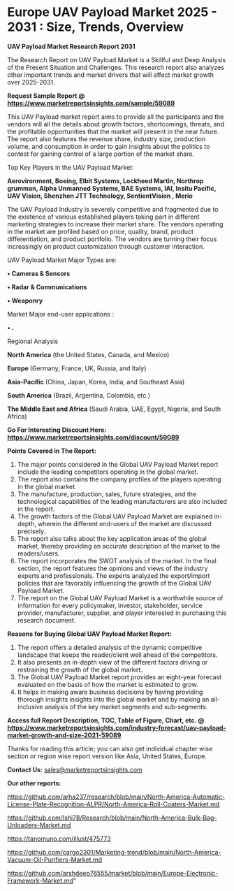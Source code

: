 # Europe UAV Payload Market 2025 - 2031 : Size, Trends, Overview

<strong>UAV Payload Market Research Report 2031</strong>

The Research Report on UAV Payload Market is a Skillful and Deep Analysis of the Present Situation and Challenges. This research report also analyzes other important trends and market drivers that will affect market growth over 2025-2031.

<strong>Request Sample Report @ <a href=https://www.marketreportsinsights.com/sample/59089>https://www.marketreportsinsights.com/sample/59089</a></strong>

This UAV Payload market report aims to provide all the participants and the vendors will all the details about growth factors, shortcomings, threats, and the profitable opportunities that the market will present in the near future. The report also features the revenue share, industry size, production volume, and consumption in order to gain insights about the politics to contest for gaining control of a large portion of the market share.

Top Key Players in the UAV Payload Market:

<strong>Aerovironment, Boeing, Elbit Systems, Lockheed Martin, Northrop grumman, Alpha Unmanned Systems, BAE Systems, IAI, Insitu Pacific, UAV Vision, Shenzhen JTT Technology, SentientVision , Merio</strong>

The UAV Payload Industry is severely competitive and fragmented due to the existence of various established players taking part in different marketing strategies to increase their market share. The vendors operating in the market are profiled based on price, quality, brand, product differentiation, and product portfolio. The vendors are turning their focus increasingly on product customization through customer interaction.

UAV Payload Market Major Types are:

<strong>• Cameras & Sensors

• Radar & Communications

• Weaponry</strong>

Market Major end-user applications :

<strong>• .</strong>

Regional Analysis

</u><strong><b>North America</b></strong> (the United States, Canada, and Mexico)

<strong><b>Europe </b></strong>(Germany, France, UK, Russia, and Italy)

<strong><b>Asia-Pacific</b></strong> (China, Japan, Korea, India, and Southeast Asia)

<strong><b>South America</b></strong> (Brazil, Argentina, Colombia, etc.)

<strong><b>The Middle East and Africa</b></strong> (Saudi Arabia, UAE, Egypt, Nigeria, and South Africa)

<strong>Go For Interesting Discount Here: <a href=https://www.marketreportsinsights.com/discount/59089>https://www.marketreportsinsights.com/discount/59089</a></strong>

<strong>Points Covered in The Report:</strong>
<ol>
  <li>The major points considered in the Global UAV Payload Market report include the leading competitors operating in the global market.</li>
  <li>The report also contains the company profiles of the players operating in the global market.</li>
  <li>The manufacture, production, sales, future strategies, and the technological capabilities of the leading manufacturers are also included in the report.</li>
  <li>The growth factors of the Global UAV Payload Market are explained in-depth, wherein the different end-users of the market are discussed precisely.</li>
  <li>The report also talks about the key application areas of the global market, thereby providing an accurate description of the market to the readers/users.</li>
  <li>The report incorporates the SWOT analysis of the market. In the final section, the report features the opinions and views of the industry experts and professionals. The experts analyzed the export/import policies that are favorably influencing the growth of the Global UAV Payload Market.</li>
  <li>The report on the Global UAV Payload Market is a worthwhile source of information for every policymaker, investor, stakeholder, service provider, manufacturer, supplier, and player interested in purchasing this research document.</li>
</ol>
<strong>Reasons for Buying Global UAV Payload Market Report:</strong>

<ol>
  <li>The report offers a detailed analysis of the dynamic competitive landscape that keeps the reader/client well ahead of the competitors.</li>
  <li>It also presents an in-depth view of the different factors driving or restraining the growth of the global market.</li>
  <li>The Global UAV Payload Market report provides an eight-year forecast evaluated on the basis of how the market is estimated to grow.</li>
  <li>It helps in making aware business decisions by having providing thorough insights insights into the global market and by making an all-inclusive analysis of the key market segments and sub-segments.</li>
</ol>
<strong>Access full Report Description, TOC, Table of Figure, Chart, etc. @ <a href=https://www.marketreportsinsights.com/industry-forecast/uav-payload-market-growth-and-size-2021-59089>https://www.marketreportsinsights.com/industry-forecast/uav-payload-market-growth-and-size-2021-59089</a></strong>


Thanks for reading this article; you can also get individual chapter wise section or region wise report version like Asia, United States, Europe.

<strong>Contact Us:</strong>
sales@marketreportsinsights.com

<strong>Our other reports:</strong>

<a href=https://github.com/arha237/research/blob/main/North-America-Automatic-License-Plate-Recognition-ALPR/North-America-Roll-Coaters-Market.md>https://github.com/arha237/research/blob/main/North-America-Automatic-License-Plate-Recognition-ALPR/North-America-Roll-Coaters-Market.md</a>

<a href=https://github.com/Ishi78/Research/blob/main/North-America-Bulk-Bag-Unloaders-Market.md>https://github.com/Ishi78/Research/blob/main/North-America-Bulk-Bag-Unloaders-Market.md</a>

<a href=https://tanomuno.com/illust/475773>https://tanomuno.com/illust/475773</a>

<a href=https://github.com/cargo2301/Marketing-trend/blob/main/North-America-Vacuum-Oil-Purifiers-Market.md>https://github.com/cargo2301/Marketing-trend/blob/main/North-America-Vacuum-Oil-Purifiers-Market.md</a>

<a href=https://github.com/arshdeep76555/market/blob/main/Europe-Electronic-Framework-Market.md>https://github.com/arshdeep76555/market/blob/main/Europe-Electronic-Framework-Market.md</a>"
